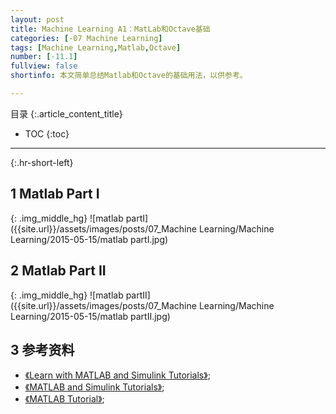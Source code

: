 ```yaml
---
layout: post
title: Machine Learning A1：MatLab和Octave基础
categories: [-07 Machine Learning]
tags: [Machine Learning,Matlab,Octave]
number: [-11.1]
fullview: false
shortinfo: 本文简单总结Matlab和Octave的基础用法，以供参考。

---
```

目录
{:.article_content_title}


* TOC
{:toc}

---
{:.hr-short-left}

## 1 Matlab Part I ##

{: .img_middle_hg}
![matlab partI]({{site.url}}/assets/images/posts/07_Machine Learning/Machine Learning/2015-05-15/matlab partI.jpg)

## 2 Matlab Part II ##

{: .img_middle_hg}
![matlab partII]({{site.url}}/assets/images/posts/07_Machine Learning/Machine Learning/2015-05-15/matlab partII.jpg)


## 3 参考资料 ##
- [《Learn with MATLAB and Simulink Tutorials》](http://www.mathworks.com/support/learn-with-matlab-tutorials.html);
- [《MATLAB and Simulink Tutorials》](http://www.mathworks.com/academia/student_center/tutorials/);
- [《MATLAB Tutorial》](http://www.tutorialspoint.com/matlab/);





